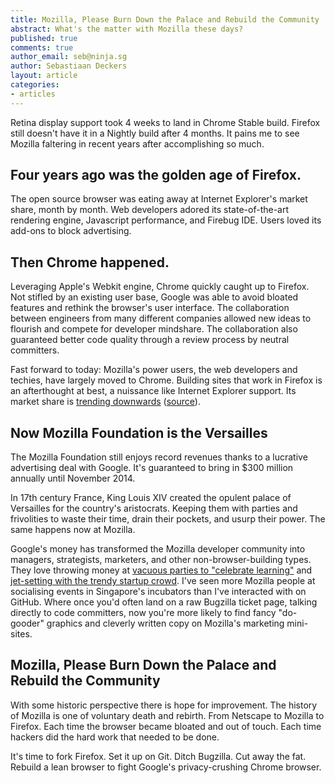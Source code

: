 ```yaml
---
title: Mozilla, Please Burn Down the Palace and Rebuild the Community
abstract: What's the matter with Mozilla these days?
published: true
comments: true
author_email: seb@ninja.sg
author: Sebastiaan Deckers
layout: article
categories:
- articles
---
```


Retina display support took 4 weeks to land in Chrome Stable build. Firefox still doesn't have it in a Nightly build after 4 months. It pains me to see Mozilla faltering in recent years after accomplishing so much.

## Four years ago was the golden age of Firefox.

The open source browser was eating away at Internet Explorer's market share, month by month. Web developers adored its state-of-the-art rendering engine, Javascript performance, and Firebug IDE. Users loved its add-ons to block advertising.

## Then Chrome happened.

Leveraging Apple's Webkit engine, Chrome quickly caught up to Firefox. Not stifled by an existing user base, Google was able to avoid bloated features and rethink the browser's user interface. The collaboration between engineers from many different companies allowed new ideas to flourish and compete for developer mindshare. The collaboration also guaranteed better code quality through a review process by neutral committers.

Fast forward to today: Mozilla's power users, the web developers and techies, have largely moved to Chrome. Building sites that work in Firefox is an afterthought at best, a nuissance like Internet Explorer support. Its market share is [trending downwards](http://i.imgur.com/6MkPJ.jpg) ([source](http://gs.statcounter.com/#browser-ww-monthly-200807-201209)).

## Now Mozilla Foundation is the Versailles

The Mozilla Foundation still enjoys record revenues thanks to a lucrative advertising deal with Google. It's guaranteed to bring in $300 million annually until November 2014.

In 17th century France, King Louis XIV created the opulent palace of Versailles for the country's aristocrats. Keeping them with parties and frivolities to waste their time, drain their pockets, and usurp their power. The same happens now at Mozilla.

Google's money has transformed the Mozilla developer community into managers, strategists, marketers, and other non-browser-building types. They love throwing money at [vacuous parties to "celebrate learning"](http://mozillafestival.org/) and [jet-setting with the trendy startup crowd](https://webfwd.org/). I've seen more Mozilla people at socialising events in Singapore's incubators than I've interacted with on GitHub. Where once you'd often land on a raw Bugzilla ticket page, talking directly to code committers, now you're more likely to find fancy "do-gooder" graphics and cleverly written copy on Mozilla's marketing mini-sites.

## Mozilla, Please Burn Down the Palace and Rebuild the Community

With some historic perspective there is hope for improvement. The history of Mozilla is one of voluntary death and rebirth. From Netscape to Mozilla to Firefox. Each time the browser became bloated and out of touch. Each time hackers did the hard work that needed to be done.

It's time to fork Firefox. Set it up on Git. Ditch Bugzilla. Cut away the fat. Rebuild a lean browser to fight Google's privacy-crushing Chrome browser.